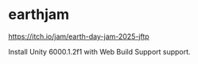# earthjam
https://itch.io/jam/earth-day-jam-2025-jftp

Install Unity 6000.1.2f1 with Web Build Support support.

